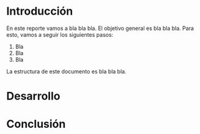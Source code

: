 # Introducción

En este reporte vamos a bla bla bla.
El objetivo general es bla bla bla.
Para esto, vamos a seguir los siguientes pasos:

1. Bla
2. Bla
3. Bla

La estructura de este documento es bla bla bla.

# Desarrollo

# Conclusión
